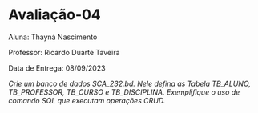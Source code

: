 # Avaliação-04

Aluna: Thayná Nascimento

Professor: Ricardo Duarte Taveira

Data de Entrega: 08/09/2023

  *Crie um banco de dados SCA_232.bd. 
Nele defina as Tabela TB_ALUNO, TB_PROFESSOR, TB_CURSO e TB_DISCIPLINA.
Exemplifique o uso de comando SQL que executam operações CRUD.*
